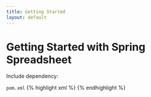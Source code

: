 ```yaml
---
title: Getting Started
layout: default
---
```


# Getting Started with Spring Spreadsheet

Include dependency:

`pom.xml`
{% highlight xml %}
    <dependency>
        <groupId></groupId>
        <artifactId></artifactId>
        <version></version>
    </dependency>
{% endhighlight %}
    
